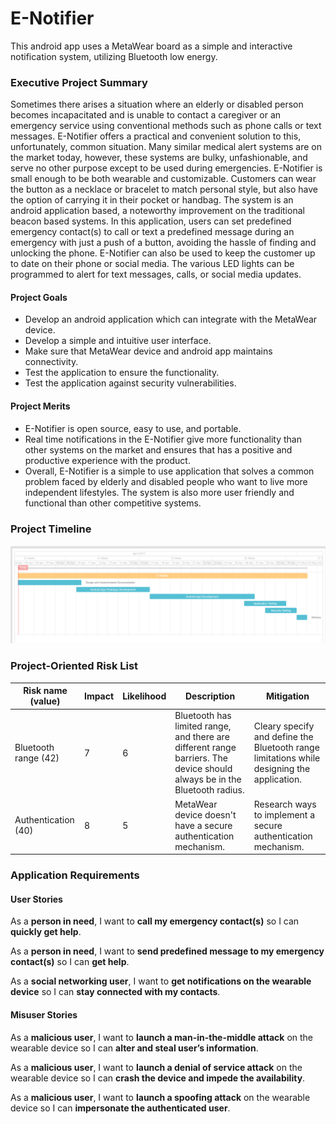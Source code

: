 # E-Notifier 
This android app uses a MetaWear board as a simple and interactive notification system, utilizing Bluetooth low energy. 

### Executive Project Summary

Sometimes there arises a situation where an elderly or disabled person becomes incapacitated and is unable to contact a caregiver or an emergency service using conventional methods such as phone calls or text messages. E-Notifier offers a practical and convenient solution to this, unfortunately, common situation. Many similar medical alert systems are on the market today, however, these systems are bulky, unfashionable, and serve no other purpose except to be used during emergencies. E-Notifier is small enough to be both wearable and customizable. Customers can wear the button as a necklace or bracelet to match personal style, but also have the option of carrying it in their pocket or handbag. The system is an android application based, a noteworthy improvement on the traditional beacon based systems. In this application, users can set predefined emergency contact(s) to call or text a predefined message during an emergency with just a push of a button, avoiding the hassle of finding and unlocking the phone. E-Notifier can also be used to keep the customer up to date on their phone or social media. The various LED lights can be programmed to alert for text messages, calls, or social media updates. 

#### Project Goals

* Develop an android application which can integrate with the MetaWear device.
* Develop a simple and intuitive user interface.
* Make sure that MetaWear device and android app maintains connectivity.
* Test the application to ensure the functionality.
* Test the application against security vulnerabilities. 

#### Project Merits 

* E-Notifier is open source, easy to use, and portable.
* Real time notifications in the E-Notifier give more functionality than other systems on the market and ensures that has a positive and productive experience with the product. 
* Overall, E-Notifier is a simple to use application that solves a common problem faced by elderly and disabled people who want to live more independent lifestyles. The system is also more user friendly and functional than other competitive systems.


### Project Timeline

![Project-timeline](timeline.png)

### Project-Oriented Risk List

|Risk name (value)  | Impact     | Likelihood | Description | Mitigation |
|-------------------|------------|------------|-------------|------------|
|Bluetooth range (42) | 7 | 6 | Bluetooth has limited range, and there are different range barriers. The device should always be in the Bluetooth radius. | Cleary specify and define the Bluetooth range limitations while designing the application. |
|Authentication (40) | 8 | 5| MetaWear device doesn't have a secure authentication mechanism. | Research ways to implement a secure authentication mechanism. |  

### Application Requirements 

#### User Stories

As a **person in need**, I want to **call my emergency contact(s)** so I can **quickly get help**.

As a **person in need**, I want to **send predefined message to my emergency contact(s)** so I can **get help**.

As a **social networking user**, I want to **get notifications on the wearable device** so I can **stay connected with my contacts**. 


#### Misuser Stories

As a **malicious user**, I want to **launch a man-in-the-middle attack** on the wearable device so I can **alter and steal user’s information**.

As a **malicious user**, I want to **launch a denial of service attack** on the wearable device so I can **crash the device and impede the availability**.

As a **malicious user**, I want to **launch a spoofing attack** on the wearable device so I can **impersonate the authenticated user**.
